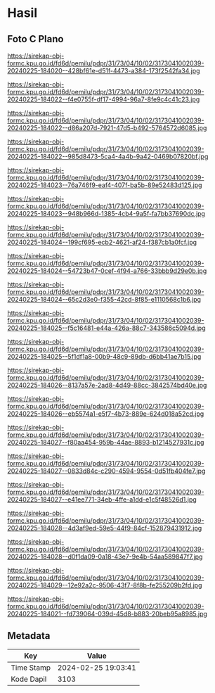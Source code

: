 # Hasil

## Foto C Plano

https://sirekap-obj-formc.kpu.go.id/fd6d/pemilu/pdpr/31/73/04/10/02/3173041002039-20240225-184020--428bf61e-d51f-4473-a384-173f2542fa34.jpg

https://sirekap-obj-formc.kpu.go.id/fd6d/pemilu/pdpr/31/73/04/10/02/3173041002039-20240225-184022--f4e0755f-df17-4994-96a7-8fe9c4c41c23.jpg

https://sirekap-obj-formc.kpu.go.id/fd6d/pemilu/pdpr/31/73/04/10/02/3173041002039-20240225-184022--d86a207d-7921-47d5-b492-5764572d6085.jpg

https://sirekap-obj-formc.kpu.go.id/fd6d/pemilu/pdpr/31/73/04/10/02/3173041002039-20240225-184022--985d8473-5ca4-4a4b-9a42-0469b07820bf.jpg

https://sirekap-obj-formc.kpu.go.id/fd6d/pemilu/pdpr/31/73/04/10/02/3173041002039-20240225-184023--76a746f9-eaf4-407f-ba5b-89e52483d125.jpg

https://sirekap-obj-formc.kpu.go.id/fd6d/pemilu/pdpr/31/73/04/10/02/3173041002039-20240225-184023--948b966d-1385-4cb4-9a5f-fa7bb37690dc.jpg

https://sirekap-obj-formc.kpu.go.id/fd6d/pemilu/pdpr/31/73/04/10/02/3173041002039-20240225-184024--199cf695-ecb2-4621-af24-f387cb1a0fcf.jpg

https://sirekap-obj-formc.kpu.go.id/fd6d/pemilu/pdpr/31/73/04/10/02/3173041002039-20240225-184024--54723b47-0cef-4f94-a766-33bbb9d29e0b.jpg

https://sirekap-obj-formc.kpu.go.id/fd6d/pemilu/pdpr/31/73/04/10/02/3173041002039-20240225-184024--65c2d3e0-f355-42cd-8f85-e1110568c1b6.jpg

https://sirekap-obj-formc.kpu.go.id/fd6d/pemilu/pdpr/31/73/04/10/02/3173041002039-20240225-184025--f5c16481-e44a-426a-88c7-343586c5094d.jpg

https://sirekap-obj-formc.kpu.go.id/fd6d/pemilu/pdpr/31/73/04/10/02/3173041002039-20240225-184025--5f1df1a8-00b9-48c9-89db-d6bb41ae7b15.jpg

https://sirekap-obj-formc.kpu.go.id/fd6d/pemilu/pdpr/31/73/04/10/02/3173041002039-20240225-184026--8137a57e-2ad8-4d49-88cc-3842574bd40e.jpg

https://sirekap-obj-formc.kpu.go.id/fd6d/pemilu/pdpr/31/73/04/10/02/3173041002039-20240225-184026--eb5574a1-e5f7-4b73-889e-624d018a52cd.jpg

https://sirekap-obj-formc.kpu.go.id/fd6d/pemilu/pdpr/31/73/04/10/02/3173041002039-20240225-184027--f80aa454-959b-44ae-8893-b1214527931c.jpg

https://sirekap-obj-formc.kpu.go.id/fd6d/pemilu/pdpr/31/73/04/10/02/3173041002039-20240225-184027--0833d84c-c290-4594-9554-0d51fb404fe7.jpg

https://sirekap-obj-formc.kpu.go.id/fd6d/pemilu/pdpr/31/73/04/10/02/3173041002039-20240225-184027--e41ee771-34eb-4ffe-a1dd-e1c5f48526d1.jpg

https://sirekap-obj-formc.kpu.go.id/fd6d/pemilu/pdpr/31/73/04/10/02/3173041002039-20240225-184028--4d3af9ed-59e5-44f9-84cf-152879431912.jpg

https://sirekap-obj-formc.kpu.go.id/fd6d/pemilu/pdpr/31/73/04/10/02/3173041002039-20240225-184028--d0f1da09-0a18-43e7-9e4b-54aa589847f7.jpg

https://sirekap-obj-formc.kpu.go.id/fd6d/pemilu/pdpr/31/73/04/10/02/3173041002039-20240225-184029--12e92a2c-9506-43f7-8f8b-fe255209b2fd.jpg

https://sirekap-obj-formc.kpu.go.id/fd6d/pemilu/pdpr/31/73/04/10/02/3173041002039-20240225-184021--fd739064-039d-45d8-b883-20beb95a8985.jpg


## Metadata

| Key        | Value               |
| ---------- | ------------------- |
| Time Stamp | 2024-02-25 19:03:41 |
| Kode Dapil | 3103                |



